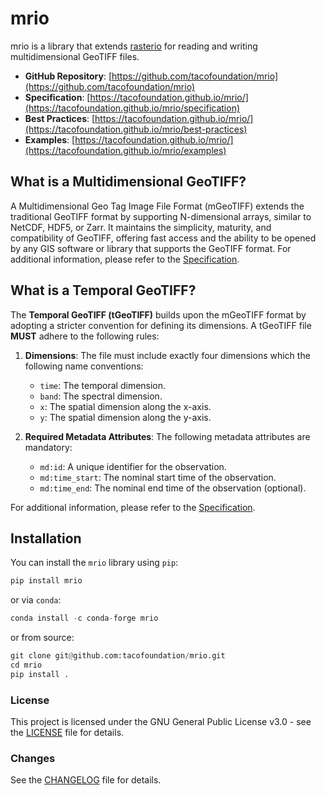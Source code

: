 # mrio

mrio is a library that extends [rasterio](https://github.com/rasterio/rasterio) for reading and writing multidimensional GeoTIFF files.

- **GitHub Repository**: [https://github.com/tacofoundation/mrio](https://github.com/tacofoundation/mrio)
- **Specification**: [https://tacofoundation.github.io/mrio/](https://tacofoundation.github.io/mrio/specification)
- **Best Practices**: [https://tacofoundation.github.io/mrio/](https://tacofoundation.github.io/mrio/best-practices)
- **Examples**: [https://tacofoundation.github.io/mrio/](https://tacofoundation.github.io/mrio/examples)

## What is a Multidimensional GeoTIFF?

A Multidimensional Geo Tag Image File Format (mGeoTIFF) extends the traditional GeoTIFF format by supporting 
N-dimensional arrays, similar to NetCDF, HDF5, or Zarr. It maintains the simplicity, maturity, and compatibility
of GeoTIFF, offering fast access and the ability to be opened by any GIS software or library that supports 
the GeoTIFF format. For additional information, please refer to the [Specification](SPECIFICATION.md).

## What is a Temporal GeoTIFF?

The **Temporal GeoTIFF (tGeoTIFF)** builds upon the mGeoTIFF format by adopting a stricter 
convention for defining its dimensions. A tGeoTIFF file **MUST** adhere to the following rules:

1. **Dimensions**: The file must include exactly four dimensions which the following name conventions:
    - `time`: The temporal dimension.
    - `band`: The spectral dimension.
    - `x`: The spatial dimension along the x-axis.
    - `y`: The spatial dimension along the y-axis.

2. **Required Metadata Attributes**: The following metadata attributes are mandatory:
    - `md:id`: A unique identifier for the observation.
    - `md:time_start`: The nominal start time of the observation.
    - `md:time_end`: The nominal end time of the observation (optional).   

For additional information, please refer to the [Specification](SPECIFICATION.md).

## Installation

You can install the `mrio` library using `pip`:

```python
pip install mrio
```

or via `conda`:

```python   
conda install -c conda-forge mrio
```

or from source:

```python
git clone git@github.com:tacofoundation/mrio.git
cd mrio
pip install .
```

### License

This project is licensed under the GNU General Public License v3.0 - see the [LICENSE](LICENSE) file for details.

### Changes

See the [CHANGELOG](CHANGELOG.md) file for details.